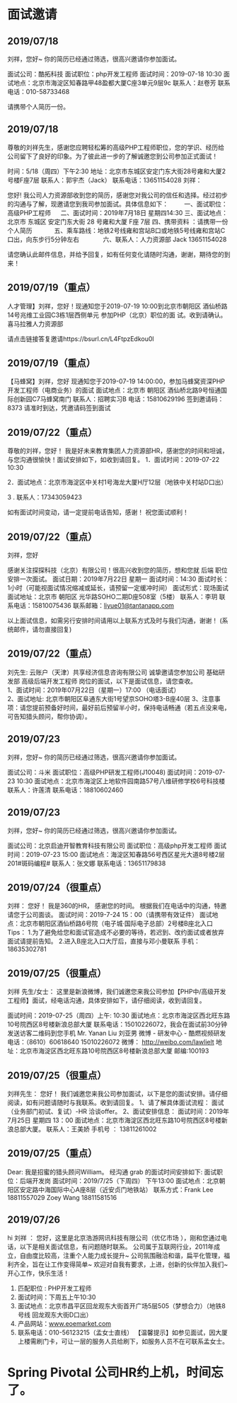 # 面试邀请

## 2019/07/18
刘祥，您好~ 
你的简历已经通过筛选，很高兴邀请你参加面试。 

面试公司：酷拓科技 
面试职位：php开发工程师 
面试时间：2019-07-18 10:30 
面试地点：北京市海淀区知春路甲48盈都大厦C座3单元9层9c 
联系人：赵卷芳 
联系电话：010-58733468 

请携带个人简历一份。

## 2019/07/18
   尊敬的刘祥先生，感谢您应聘轻松筹的高级PHP工程师职位，您的学识、经历给公司留下了良好的印象。为了彼此进一步的了解诚邀您到公司参加正式面试！

时间：5/18（周四）下午2:30
地址：北京市东城区安定门东大街28号雍和大厦2号楼F座7层
联系人：郭宇杰（Jack）
联系电话：13651154028
刘祥：

您好!
       我公司人力资源部收到您的简历，感谢您对我公司的信任和选择。经过初步的沟通与了解，现邀请您到我司参加面试。具体信息如下： 　
    　一、面试职位：高级PHP工程师
 　   二、面试时间：2019年7月18日 星期四14:30
        三、面试地点：北京市 东城区 安定门东大街 28 号雍和大厦 F座 7层
        四、携带资料 ：请携带一份个人简历　 
　　 五、乘车路线：地铁2号线雍和宫站B口或地铁5号线雍和宫站C口出，向东步行5分钟左右 　　 　
        六、联系人：人力资源部 Jack 13651154028
      
 请您确认此邮件信息，并给予回复，如有任何变化请随时沟通，谢谢，期待您的到来！ 

## 2019/07/19（重点）
人才管理】刘祥，您好！现通知您于2019-07-19 10:00到北京市朝阳区 酒仙桥路14号兆维工业园C3栋1层西侧单元  参加PHP（北京）职位的面 试。收到请确认。
喜马拉雅人力资源部

请点击链接答复邀请https://bsurl.cn/L4FtpzEdkou0l

## 2019/07/19（重点）
【马蜂窝】刘祥，您好
现通知您于2019-07-19 14:00:00，参加马蜂窝资深PHP开发工程师（电商业务）的面试
面试地点：北京市 朝阳区 酒仙桥北路9号恒通国际创新园C7马蜂窝南门
联系人：招聘实习B
电话：15810629196
签到邀请码：8373
请准时到达，凭邀请码签到面试

## 2019/07/22（重点）
尊敬的刘祥，您好！
我是好未来教育集团人力资源部HR，感谢您的时间和坦诚，与您沟通很愉快！面试安排如下，如收到请回复。
1．面试时间：2019-07-22 10:30

2．面试地点：北京市海淀区中关村1号海龙大厦H厅12层（地铁中关村站D口出）

3 . 联系人：17343059423

如有面试时间变动，请一定提前电话告知，感谢！
祝您面试顺利！

## 2019/07/22（重点）
刘祥，您好

感谢关注探探科技（北京）有限公司！很高兴收到您的简历，想和您就 后端 职位安排一次面试。
面试日期：2019年7月22日 星期一
面试时间：14:30
面试时长：1小时（可能视面试情况缩减或延长，请预留一定缓冲时间）
面试形式：现场面试
面试地址：北京市 朝阳区 光华路SOHO二期D座508室（5楼）
联系人：李玥
联系电话：15810075436
联系邮箱：liyue01@tantanapp.com

以上面试信息，如需另行安排时间请用以上联系方式及时与我们沟通，谢谢！
(系统邮件，请勿直接回复)

## 2019/07/22（重点）
刘先生:
云账户（天津）共享经济信息咨询有限公司 诚挚邀请您参加公司 基础研发部 高级后端开发工程师 岗位的面试，以下是面试信息，请您查收。   
1、面试时间：2019年07月22日（星期一）17:00 （电话面试）     
2、面试地址:   北京市朝阳区阜通东大街1号望京SOHO塔3-B座40层
3、注意事项：请您提前预备好时间，最好前后预留半小时，保持电话畅通（若五点没来电，可告知猎头顾问，帮你协调）。    

## 2019/07/23
刘祥，您好~ 
你的简历已经通过筛选，很高兴邀请你参加面试。 

面试公司：斗米 
面试职位：高级PHP研发工程师(J10048) 
面试时间：2019-07-23 10:30 
面试地点：北京市海淀区上地软件园南路57号八维研修学校6号科技楼 
联系人：许莲清 
联系电话：18810602460 

## 2019/07/23
刘祥，您好~ 
你的简历已经通过筛选，很高兴邀请你参加面试。 

面试公司：北京启迪开智教育科技有限公司 
面试职位：高级php开发工程师 
面试时间：2019-07-23 15:00 
面试地点：海淀区知春路56号西区星光大道8号楼2层201#斑码编程# 
联系人：张文娜 
联系电话：13651179838 

## 2019/07/24（很重点）
刘祥：
您好！
我是360的HR， 感谢您的时间。
根据我们在电话中的沟通，特邀请您于公司面谈。
面试时间：2019-7-24 15：00（请携带有效证件）
面试地点：北京市朝阳区酒仙桥路6号院（电子城·国际电子总部）2号楼B座北入口
Tips：
1.为了避免给您和面试官造成不必要的等待，若迟到、改约面试或者放弃面试请提前告知。
2.进入B座北入口大厅后，直接与邓小曼联系 手机：18635302781

## 2019/07/25（很重点）
刘祥 先生/女士：
这里是新浪微博，我们诚邀您来我公司参加【PHP中/高级开发工程师】面试，经电话沟通，具体安排如下，请仔细阅读，收到请回复。

面试时间：2019-07-25（周四）上午: 10:30
面试地点：北京市海淀区西北旺东路10号院西区8号楼新浪总部大厦
联系电话：15010226072，我会在面试前30分钟发送访客二维码到您手机
Mr. Yanan Liu 刘亚男
微博 - 研发中心 - 酷燃视频研发
电话：（8610）60618640   15010226072
微博： http://weibo.com/lawlielt
地址：北京市海淀区西北旺东路10号院西区8号楼新浪总部大厦 邮编:100193 	

## 2019/07/25（很重点）
刘祥先生：
您好！
我们诚邀您来我公司参加面试，以下是您的面试安排。请仔细阅读，如有问题请随时与我联系。收到请回复。
 1、请了解具体面试流程：
面试（业务部门初试、复试）-HR 洽谈offer。
2、面试安排信息：
面试时间：2019年7月25日  星期四  13：00
面试地点：北京市海淀区西北旺东路10号院西区8号楼新浪总部大厦。
联系人：王美娇    手机号 ： 13811261002

## 2019/07/25（重点）
Dear:
我是招蜜的猎头顾问William。
经沟通 grab 的面试时间安排如下:
面试职位：后端开发岗
面试时间：2019/7/25（下周四）  下午13:00
面试地点：北京朝阳区安定路中海国际中心A座8层（近安贞门地铁站）
联系方式：Frank Lee 18811557029
                Zoey Wang 18811581516

## 2019/07/26
hi  刘祥 ：
您好，这里是北京浩游网讯科技有限公司（优亿市场 ），刚和您通过电话，以下是相关面试信息，有问题随时联系。
公司属于互联网行业，2011年成立，自由度比较高，注重个人能力成长提升~
公司氛围融洽和谐，扁平化管理，福利齐全，旨在让工作变得简单~
欢迎对自我有要求，上进，创新的伙伴加入我们~
开心工作，快乐生活！

1. 匹配职位 :  PHP开发工程师
2. 面试时间：下周五上午10:30
3. 面试地点：北京市昌平区回龙观东大街首开广场5层505（梦想合力）（地铁8号线 回龙观东大街D口出）
4. 产品网站：www.eoemarket.com
5. 联系电话：010-56123215（孟女士直线）
【温馨提示】如参见面试，因大厦上楼需刷门卡，可让一层的服务人员给刷下，如服务人员不在可联系孟女士。                

# Spring Pivotal 公司HR约上机，时间忘了。